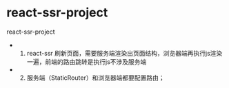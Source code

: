 # react-ssr-project
react-ssr-project
* 1. react-ssr 刷新页面，需要服务端渲染出页面结构，浏览器端再执行js渲染一遍，前端的路由跳转是执行js不涉及服务端
* 2. 服务端（StaticRouter）和浏览器端都要配置路由；
